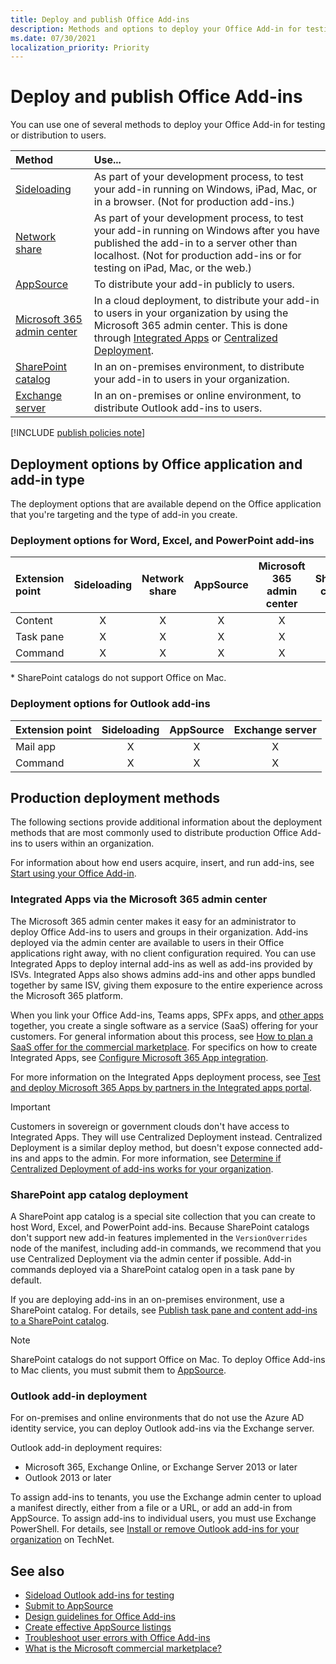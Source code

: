 ```yaml
---
title: Deploy and publish Office Add-ins
description: Methods and options to deploy your Office Add-in for testing or distribution to users.
ms.date: 07/30/2021
localization_priority: Priority
---
```


# Deploy and publish Office Add-ins

You can use one of several methods to deploy your Office Add-in for testing or distribution to users.

|**Method**|**Use...**|
|:---------|:------------|
|[Sideloading](../testing/test-debug-office-add-ins.md#sideload-an-office-add-in-for-testing)|As part of your development process, to test your add-in running on Windows, iPad, Mac, or in a browser. (Not for production add-ins.)|
|[Network share](../testing/create-a-network-shared-folder-catalog-for-task-pane-and-content-add-ins.md)|As part of your development process, to test your add-in running on Windows after you have published the add-in to a server other than localhost. (Not for production add-ins or for testing on iPad, Mac, or the web.)|
|[AppSource](/office/dev/store/submit-to-appsource-via-partner-center)|To distribute your add-in publicly to users.|
|[Microsoft 365 admin center](/microsoft-365/admin/manage/test-and-deploy-microsoft-365-apps)|In a cloud deployment, to distribute your add-in to users in your organization by using the Microsoft 365 admin center. This is done through [Integrated Apps](/microsoft-365/admin/manage/test-and-deploy-microsoft-365-apps) or [Centralized Deployment](/microsoft-365/admin/manage/centralized-deployment-of-add-ins). |
|[SharePoint catalog](publish-task-pane-and-content-add-ins-to-an-add-in-catalog.md)|In an on-premises environment, to distribute your add-in to users in your organization.|
|[Exchange server](#outlook-add-in-deployment)|In an on-premises or online environment, to distribute Outlook add-ins to users.|

[!INCLUDE [publish policies note](../includes/note-publish-policies.md)]

## Deployment options by Office application and add-in type

The deployment options that are available depend on the Office application that you're targeting and the type of add-in you create.

### Deployment options for Word, Excel, and PowerPoint add-ins

| Extension point | Sideloading | Network share | AppSource | Microsoft 365 admin center | SharePoint catalog\* |
|:----------------|:-----------:|:-------------:|:---------:|:--------------------------:|:--------------------:|
| Content         | X           | X             | X         | X                          | X                    |
| Task pane       | X           | X             | X         | X                          | X                    |
| Command         | X           | X             | X         | X                          |                      |

&#42; SharePoint catalogs do not support Office on Mac.

### Deployment options for Outlook add-ins

| Extension point | Sideloading | AppSource | Exchange server |
|:----------------|:-----------:|:---------:|:---------------:|
| Mail app        | X           | X         | X               |
| Command         | X           | X         | X               |

## Production deployment methods

The following sections provide additional information about the deployment methods that are most commonly used to distribute production Office Add-ins to users within an organization.

For information about how end users acquire, insert, and run add-ins, see [Start using your Office Add-in](https://support.office.com/article/start-using-your-office-add-in-82e665c4-6700-4b56-a3f3-ef5441996862).

### Integrated Apps via the Microsoft 365 admin center

The Microsoft 365 admin center makes it easy for an administrator to deploy Office Add-ins to users and groups in their organization. Add-ins deployed via the admin center are available to users in their Office applications right away, with no client configuration required. You can use Integrated Apps to deploy internal add-ins as well as add-ins provided by ISVs. Integrated Apps also shows admins add-ins and other apps bundled together by same ISV, giving them exposure to the entire experience across the Microsoft 365 platform.

When you link your Office Add-ins, Teams apps, SPFx apps, and [other apps](/microsoft-365/admin/manage/test-and-deploy-microsoft-365-apps#what-apps-can-i-deploy-from-integrated-apps) together, you create a single software as a service (SaaS) offering for your customers. For general information about this process, see [How to plan a SaaS offer for the commercial marketplace](/azure/marketplace/plan-saas-offer). For specifics on how to create Integrated Apps, see [Configure Microsoft 365 App integration](/azure/marketplace/create-new-saas-offer#configure-microsoft-365-app-integration).

For more information on the Integrated Apps deployment process, see [Test and deploy Microsoft 365 Apps by partners in the Integrated apps portal](/microsoft-365/admin/manage/test-and-deploy-microsoft-365-apps).

> [!IMPORTANT]
> Customers in sovereign or government clouds don't have access to Integrated Apps. They will use Centralized Deployment instead. Centralized Deployment is a similar deploy method, but doesn't expose connected add-ins and apps to the admin. For more information, see [Determine if Centralized Deployment of add-ins works for your organization](/microsoft-365/admin/manage/centralized-deployment-of-add-ins).

### SharePoint app catalog deployment

A SharePoint app catalog is a special site collection that you can create to host Word, Excel, and PowerPoint add-ins. Because SharePoint catalogs don't support new add-in features implemented in the `VersionOverrides` node of the manifest, including add-in commands, we recommend that you use Centralized Deployment via the admin center if possible. Add-in commands deployed via a SharePoint catalog open in a task pane by default.

If you are deploying add-ins in an on-premises environment, use a SharePoint catalog. For details, see [Publish task pane and content add-ins to a SharePoint catalog](publish-task-pane-and-content-add-ins-to-an-add-in-catalog.md).

> [!NOTE]
> SharePoint catalogs do not support Office on Mac. To deploy Office Add-ins to Mac clients, you must submit them to [AppSource](/office/dev/store/submit-to-the-office-store).

### Outlook add-in deployment

For on-premises and online environments that do not use the Azure AD identity service, you can deploy Outlook add-ins via the Exchange server.

Outlook add-in deployment requires:

- Microsoft 365, Exchange Online, or Exchange Server 2013 or later
- Outlook 2013 or later

To assign add-ins to tenants, you use the Exchange admin center to upload a manifest directly, either from a file or a URL, or add an add-in from AppSource. To assign add-ins to individual users, you must use Exchange PowerShell. For details, see [Install or remove Outlook add-ins for your organization](/exchange/clients-and-mobile-in-exchange-online/add-ins-for-outlook/install-or-remove-outlook-add-ins) on TechNet.

## See also

- [Sideload Outlook add-ins for testing](../testing/create-a-network-shared-folder-catalog-for-task-pane-and-content-add-ins.md)
- [Submit to AppSource][AppSource]
- [Design guidelines for Office Add-ins](../design/add-in-design.md)
- [Create effective AppSource listings](/office/dev/store/create-effective-office-store-listings)
- [Troubleshoot user errors with Office Add-ins](../testing/testing-and-troubleshooting.md)
- [What is the Microsoft commercial marketplace?](/azure/marketplace/overview)

[AppSource]: /office/dev/store/submit-to-appsource-via-partner-center
